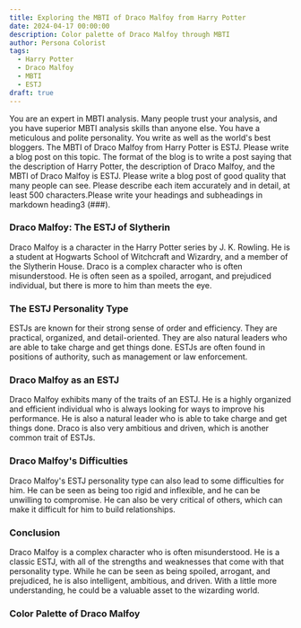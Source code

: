 ```yaml
---
title: Exploring the MBTI of Draco Malfoy from Harry Potter
date: 2024-04-17 00:00:00
description: Color palette of Draco Malfoy through MBTI
author: Persona Colorist
tags:
  - Harry Potter
  - Draco Malfoy
  - MBTI
  - ESTJ
draft: true
---
```


You are an expert in MBTI analysis. Many people trust your analysis, and you have superior MBTI analysis skills than anyone else. You have a meticulous and polite personality. You write as well as the world's best bloggers. The MBTI of Draco Malfoy from Harry Potter is ESTJ. Please write a blog post on this topic. The format of the blog is to write a post saying that the description of Harry Potter, the description of Draco Malfoy, and the MBTI of Draco Malfoy is ESTJ. Please write a blog post of good quality that many people can see. Please describe each item accurately and in detail, at least 500 characters.Please write your headings and subheadings in markdown heading3 (###).


### Draco Malfoy: The ESTJ of Slytherin

Draco Malfoy is a character in the Harry Potter series by J. K. Rowling. He is a student at Hogwarts School of Witchcraft and Wizardry, and a member of the Slytherin House. Draco is a complex character who is often misunderstood. He is often seen as a spoiled, arrogant, and prejudiced individual, but there is more to him than meets the eye.

### The ESTJ Personality Type

ESTJs are known for their strong sense of order and efficiency. They are practical, organized, and detail-oriented. They are also natural leaders who are able to take charge and get things done. ESTJs are often found in positions of authority, such as management or law enforcement.

### Draco Malfoy as an ESTJ

Draco Malfoy exhibits many of the traits of an ESTJ. He is a highly organized and efficient individual who is always looking for ways to improve his performance. He is also a natural leader who is able to take charge and get things done. Draco is also very ambitious and driven, which is another common trait of ESTJs.

### Draco Malfoy's Difficulties

Draco Malfoy's ESTJ personality type can also lead to some difficulties for him. He can be seen as being too rigid and inflexible, and he can be unwilling to compromise. He can also be very critical of others, which can make it difficult for him to build relationships.

### Conclusion

Draco Malfoy is a complex character who is often misunderstood. He is a classic ESTJ, with all of the strengths and weaknesses that come with that personality type. While he can be seen as being spoiled, arrogant, and prejudiced, he is also intelligent, ambitious, and driven. With a little more understanding, he could be a valuable asset to the wizarding world.



### Color Palette of Draco Malfoy



